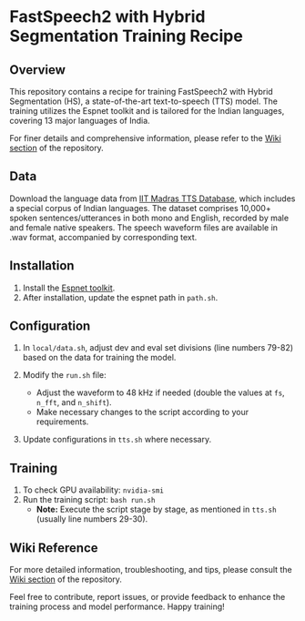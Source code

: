 # FastSpeech2 with Hybrid Segmentation Training Recipe

## Overview

This repository contains a recipe for training FastSpeech2 with Hybrid Segmentation (HS), a state-of-the-art text-to-speech (TTS) model. The training utilizes the Espnet toolkit and is tailored for the Indian languages, covering 13 major languages of India.

For finer details and comprehensive information, please refer to the [Wiki section](https://github.com/utkarsh2299/Train_FastSpeech2_HS/wiki) of the repository.

## Data

Download the language data from [IIT Madras TTS Database](https://www.iitm.ac.in/donlab/tts/database.php), which includes a special corpus of Indian languages. The dataset comprises 10,000+ spoken sentences/utterances in both mono and English, recorded by male and female native speakers. The speech waveform files are available in .wav format, accompanied by corresponding text.

## Installation

1. Install the [Espnet toolkit](https://espnet.github.io/espnet/installation.html).
2. After installation, update the espnet path in `path.sh`.

## Configuration

1. In `local/data.sh`, adjust dev and eval set divisions (line numbers 79-82) based on the data for training the model.
2. Modify the `run.sh` file:
    - Adjust the waveform to 48 kHz if needed (double the values at `fs`, `n_fft`, and `n_shift`).
    - Make necessary changes to the script according to your requirements.

3. Update configurations in `tts.sh` where necessary.

## Training

1. To check GPU availability: `nvidia-smi`
2. Run the training script: `bash run.sh`
   - **Note:** Execute the script stage by stage, as mentioned in `tts.sh` (usually line numbers 29-30).

## Wiki Reference

For more detailed information, troubleshooting, and tips, please consult the [Wiki section](https://github.com/utkarsh2299/Train_FastSpeech2_HS/wiki) of the repository.

Feel free to contribute, report issues, or provide feedback to enhance the training process and model performance. Happy training!
